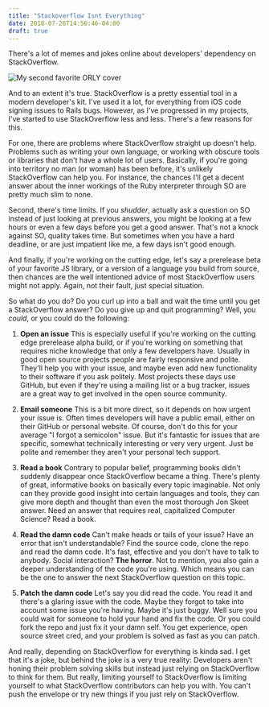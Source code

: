 ```yaml
---
title: "Stackoverflow Isnt Everything"
date: 2018-07-26T14:56:46-04:00
draft: true
---
```


There's a lot of memes and jokes online about developers' dependency
on StackOverflow.

![My second favorite ORLY
cover](/img/posts/stackoverflow-isnt-everything/stackoverflow_orly.jpg)

And to an extent it's true. StackOverflow is a pretty essential tool
in a modern developer's kit. I've used it a lot, for everything from
iOS code signing issues to Rails bugs. However, as I've progressed in
my projects, I've started to use StackOverflow less and less. There's
a few reasons for this.

For one, there are problems where StackOverflow straight up doesn't
help. Problems such as writing your own language, or working with
obscure tools or libraries that don't have a whole lot of
users. Basically, if you're going into territory no man (or woman) has
been before, it's unlikely StackOverflow can help you. For instance,
the chances I'll get a decent answer about the inner workings of the
Ruby interpreter through SO are pretty much slim to none.

Second, there's time limits. If you *shudder*, actually ask a question
on SO instead of just looking at previous answers, you might be
looking at a few hours or even a few days before you get a good
answer. That's not a knock against SO, quality takes time. But
sometimes when you have a hard deadline, or are just impatient like
me, a few days isn't good enough.

And finally, if you're working on the cutting edge, let's say a
prerelease beta of your favorite JS library, or a version of a
language you build from source, then chances are the well intentioned
advice of most StackOverflow users might not apply. Again, not their
fault, just special situation.

So what do you do? Do you curl up into a ball and wait the time until
you get a StackOverflow answer? Do you give up and quit programming?
Well, you *could*, or you could do the following:

1. **Open an issue** This is especially useful if you're working on
   the cutting edge prerelease alpha build, or if you're working on
   something that requires niche knowledge that only a few developers
   have. Usually in good open source projects people are fairly
   responsive and polite. They'll help you with your issue, and maybe
   even add new functionality to their software if you ask
   politely. Most projects these days use GitHub, but even if they're
   using a mailing list or a bug tracker, issues are a great way to
   get involved in the open source community.
   
2. **Email someone** This is a bit more direct, so it depends on how
   urgent your issue is. Often times developers will have a public
   email, either on their GitHub or personal website. Of course, don't
   do this for your average "I forgot a semicolon" issue. But it's
   fantastic for issues that are specific, somewhat technically
   interesting or very very urgent. Just be polite and remember they
   aren't your personal tech support.
   
3. **Read a book** Contrary to popular belief, programming books
   didn't suddenly disappear once StackOverflow became a
   thing. There's plenty of great, informative books on basically
   every topic imaginable. Not only can they provide good insight into
   certain languages and tools, they can give more depth and thought
   than even the most thorough Jon Skeet answer. Need an answer that
   requires real, capitalized Computer Science? Read a book.
   
4. **Read the damn code** Can't make heads or tails of your issue?
   Have an error that isn't understandable? Find the source code,
   clone the repo and read the damn code. It's fast, effective and you
   don't have to talk to anybody. Social interaction? **The
   horror**. Not to mention, you also gain a deeper understanding of
   the code you're using. Which means you can be the one to answer the
   next StackOverflow question on this topic.

5. **Patch the damn code** Let's say you did read the code. You read
   it and there's a glaring issue with the code. Maybe they forgot to
   take into account some issue you're having. Maybe it's just
   buggy. Well sure you could wait for someone to hold your hand and
   fix the code. Or you could fork the repo and just fix it your damn
   self. You get experience, open source street cred, and your problem
   is solved as fast as you can patch.
   
And really, depending on StackOverflow for everything is kinda sad. I
get that it's a joke, but behind the joke is a very true reality:
Developers aren't honing their problem solving skills but instead just
relying on StackOverflow to think for them. But really, limiting
yourself to StackOverflow is limiting yourself to what StackOverflow
contributors can help you with. You can't push the envelope or try new
things if you just rely on StackOverflow.
   
